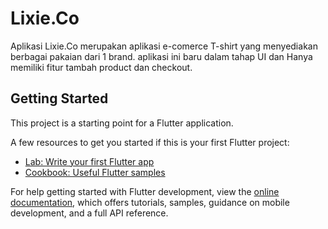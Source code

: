 # Lixie.Co

Aplikasi Lixie.Co merupakan aplikasi e-comerce T-shirt yang menyediakan berbagai pakaian dari 1 brand.
aplikasi ini baru dalam tahap UI dan Hanya memiliki fitur tambah product dan checkout.

## Getting Started

This project is a starting point for a Flutter application.

A few resources to get you started if this is your first Flutter project:

- [Lab: Write your first Flutter app](https://docs.flutter.dev/get-started/codelab)
- [Cookbook: Useful Flutter samples](https://docs.flutter.dev/cookbook)

For help getting started with Flutter development, view the
[online documentation](https://docs.flutter.dev/), which offers tutorials,
samples, guidance on mobile development, and a full API reference.
